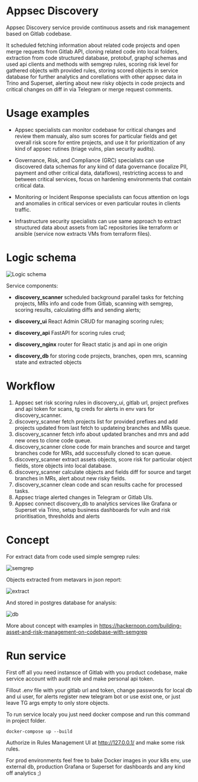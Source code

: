 # Appsec Discovery

Appsec Discovery service provide continuous assets and risk management based on Gitlab codebase. 

It scheduled fetching information about related code projects and open merge requests from Gitlab API, cloning related code into local folders, extraction from code structured database, protobuf, graphql schemas and used api clients and methods with semgrep rules, scoring risk level for gathered objects with provided rules, storing scored objects in service database for further analytics and corellations with other appsec data in Trino and Superset, alerting about new risky objects in code projects and critical changes on diff in via Telegram or merge request comments.

# Usage examples

 - Appsec specialists can monitor codebase for critical changes and review them manualy, also sum scores for particular fields and get overall risk score for entire projects, and use it for prioritization of any kind of appsec rutines (triage vulns, plan security audits).

 - Governance, Risk, and Compliance (GRC) specialists can use discovered data schemas for any kind of data governance (localize PII, payment and other critical data, dataflows), restricting access to and between critical services, focus on hardening environments that contain critical data.

 - Monitoring or Incident Response specialists can focus attention on logs and anomalies in critical services or even particular routes in clients traffic.

 - Infrastructure security specialists can use same approach to extract structured data about assets from IaC repositories like terraform or ansible (service now extracts VMs from terraform files).

# Logic schema

![Logic schema](https://github.com/dmarushkin/appsec-discovery/blob/main/discovery.png?raw=true)

Service components:

 - **discovery_scanner** scheduled background parallel tasks for fetching projects, MRs info and code from Gitlab, scanning with semgrep, scoring results, calculating diffs and sending alerts;

 - **discovery_ui** React Admin CRUD for managing scoring rules;

 - **discovery_api** FastAPI for scoring rules crud;

 - **discovery_nginx** router for React static js and api in one origin

 - **discovery_db** for storing code projects, branches, open mrs, scanning state and extracted objects

# Workflow

1. Appsec set risk scoring rules in discovery_ui, gitlab url, project prefixes and api token for scans, tg creds for alerts in env vars for discovery_scanner.
2. discovery_scanner fetch projects list for provided prefixes and add projects updated from last fetch to updateing branches and MRs queue.
3. discovery_scanner fetch info about updated branches and mrs and add new ones to clone code queue.
4. discovery_scanner clone code for main branches and source and target branches code for MRs, add successfully cloned to scan queue.
5. discovery_scanner extract assets objects, score risk for particular object fields, store objects into local database.
6. discovery_scanner calculate objects and fields diff for source and target branches in MRs, alert about new risky fields.
7. discovery_scanner clean code and scan results cache for processed tasks.
8. Appsec triage alerted changes in Telegram or Gitlab UIs.
9. Appsec connect discovery_db to analytics services like Grafana or Superset via Trino, setup business dashboards for vuln and risk prioritisation, thresholds and alerts

# Concept

For extract data from code used simple semgrep rules:

![semgrep](https://github.com/dmarushkin/appsec-discovery/blob/main/semgrep.png?raw=true)

Objects extracted from metavars in json report:

![extract](https://github.com/dmarushkin/appsec-discovery/blob/main/extract.png?raw=true)

And stored in postgres database for analysis:

![db](https://github.com/dmarushkin/appsec-discovery/blob/main/db.png?raw=true)

More about concept with examples in https://hackernoon.com/building-asset-and-risk-management-on-codebase-with-semgrep


# Run service

First off all you need instansce of Gitlab with you product codebase, make service account with audit role and make personal api token.

Fillout .env file with your gitlab url and token, change passwords for local db and ui user, for alerts register new telegram bot or use exist one, or just leave TG args empty to only store objects.

To run service localy you just need docker compose and run this command in project folder.

```
docker-compose up --build
```

Authorize in Rules Management UI at http://127.0.0.1/ and make some risk rules.

For prod environments feel free to bake Docker images in your k8s env, use external db, production Grafana or Superset for dashboards and any kind off analytics ;)

